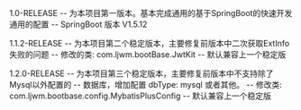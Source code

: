 1.0-RELEASE
-- 为本项目第一版本。基本完成通用的基于SpringBoot的快速开发通用的配置
-- SpringBoot 版本 V1.5.12

1.1.2-RELEASE
-- 为本项目第二个稳定版本，主要修复前版本中二次获取ExtInfo失败的问题
-- 修改的类: com.ljwm.bootBase.JwtKit
-- 默认兼容上一个稳定版

1.2.0-RELEASE
-- 为本项目第三个稳定版本，主要修复前版本中不支持除了Mysql以外配置的
-- 数据库，增加配置 dbType: mysql 或者其他。
-- 修改类: com.ljwm.bootbase.config.MybatisPlusConfig
-- 默认兼容上一个稳定版

